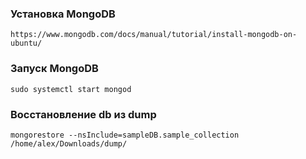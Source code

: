 
### Установка MongoDB
```https://www.mongodb.com/docs/manual/tutorial/install-mongodb-on-ubuntu/```

### Запуск MongoDB
```sudo systemctl start mongod```

### Восстановление db из dump
```mongorestore --nsInclude=sampleDB.sample_collection /home/alex/Downloads/dump/```